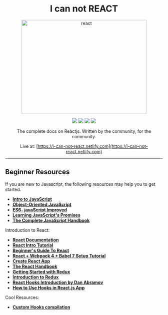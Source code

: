 <div align='center'>
  
  # I can not REACT
  <img src='https://github.com/KirankumarAmbati/I-can-not-REACT/assets/12962887/43e6e32c-d633-477a-b1eb-09af2e82f2ee' alt="react" height="300" width="400" />
  
</div>

<div align="center">
    <p>
	    <a name="stars"><img src="https://img.shields.io/github/stars/KirankumarAmbati/I-can-not-REACT?style=for-the-badge"></a>
	    <a name="forks"><img src="https://img.shields.io/github/forks/KirankumarAmbati/I-can-not-REACT?logoColor=green&style=for-the-badge"></a>
	    <a name="contributions"><img src="https://img.shields.io/github/contributors/KirankumarAmbati/I-can-not-REACT?logoColor=green&style=for-the-badge"></a>
	    <a name="madeWith"><img src="https://img.shields.io/badge/Made%20with-ReactJS-1f425f.svg?style=for-the-badge"></a>
    </p>
</div>

<div align='center'>

The complete docs on Reactjs. Written by the community, for the community.

Live at: [https://i-can-not-react.netlify.com](https://i-can-not-react.netlify.com)

</div>

---

## Beginner Resources

If you are new to Javascript, the following resources may help you to get started.

- **[Intro to JavaScript](https://in.udacity.com/course/intro-to-javascript--ud803-india)**
- **[Object-Oriented JavaScript](https://in.udacity.com/course/object-oriented-javascript--ud015)**
- **[ES6- javaScript Improved](https://in.udacity.com/course/es6-javascript-improved--ud356)**
- **[Learning JavaScript's Promises](https://in.udacity.com/course/javascript-promises--ud898)**
- **[The Complete JavaScript Handbook](https://medium.freecodecamp.org/the-complete-javascript-handbook-f26b2c71719c)**

Introduction to React:

- **[React Documentation](https://reactjs.org/docs/getting-started.html)**
- **[React Intro Tutorial](https://reactjs.org/tutorial/tutorial.html)**
- **[Beginner's Guide To React](https://egghead.io/courses/the-beginner-s-guide-to-react)**
- **[React + Webpack 4 + Babel 7 Setup Tutorial](https://www.robinwieruch.de/minimal-react-webpack-babel-setup/)**
- **[Create React App](https://github.com/facebook/create-react-app)**
- **[The React Handbook](https://medium.freecodecamp.org/the-react-handbook-b71c27b0a795)**
- **[Getting Started with Redux](https://egghead.io/courses/getting-started-with-redux)**
- **[Introduction to Redux](https://medium.com/javascript-in-plain-english/the-only-introduction-to-redux-and-react-redux-youll-ever-need-8ce5da9e53c6)**
- **[React Hooks Introduction by Dan Abramov](https://medium.com/@dan_abramov/making-sense-of-react-hooks-fdbde8803889)**
- **[How to Use Hooks in React.js App](https://www.djamware.com/post/5d67945100edd42e67632f9c/react-hooks-tutorial-how-to-use-hooks-in-reactjs-app)**

Cool Resources:

- **[Custom Hooks compilation](https://usehooks.com/)**
